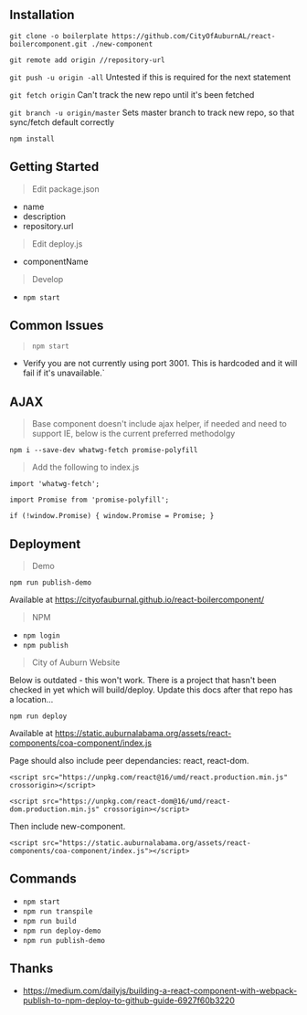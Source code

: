 ## Installation

`git clone -o boilerplate https://github.com/CityOfAuburnAL/react-boilercomponent.git ./new-component`

`git remote add origin //repository-url`

`git push -u origin -all` Untested if this is required for the next statement

`git fetch origin` Can't track the new repo until it's been fetched

`git branch -u origin/master` Sets master branch to track new repo, so that sync/fetch default correctly

`npm install`

## Getting Started

> Edit package.json

* name
* description
* repository.url

> Edit deploy.js

* componentName

> Develop

* `npm start`

## Common Issues

> `npm start`

* Verify you are not currently using port 3001. This is hardcoded and it will fail if it's unavailable.`

## AJAX

> Base component doesn't include ajax helper, if needed and need to support IE, below is the current preferred methodolgy

`npm i --save-dev whatwg-fetch promise-polyfill`

> Add the following to index.js

`import 'whatwg-fetch';`

`import Promise from 'promise-polyfill';`

`if (!window.Promise) { window.Promise = Promise; }`

## Deployment

> Demo

`npm run publish-demo`

Available at https://cityofauburnal.github.io/react-boilercomponent/

> NPM

* `npm login`
* `npm publish`

> City of Auburn Website

Below is outdated - this won't work. There is a project that hasn't been checked in yet which will build/deploy. Update this docs after that repo has a location...

`npm run deploy`

Available at https://static.auburnalabama.org/assets/react-components/coa-component/index.js

Page should also include peer dependancies: react, react-dom.

`<script src="https://unpkg.com/react@16/umd/react.production.min.js" crossorigin></script>`

`<script src="https://unpkg.com/react-dom@16/umd/react-dom.production.min.js" crossorigin></script>`

Then include new-component.

`<script src="https://static.auburnalabama.org/assets/react-components/coa-component/index.js"></script>`

## Commands

* `npm start`
* `npm run transpile`
* `npm run build`
* `npm run deploy-demo`
* `npm run publish-demo`

## Thanks

* https://medium.com/dailyjs/building-a-react-component-with-webpack-publish-to-npm-deploy-to-github-guide-6927f60b3220
